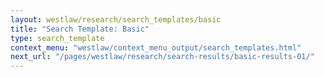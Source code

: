 ```yaml
---
layout: westlaw/research/search_templates/basic
title: "Search Template: Basic"
type: search_template
context_menu: "westlaw/context_menu_output/search_templates.html"
next_url: "/pages/westlaw/research/search-results/basic-results-01/"
---
```


<!--- This child document initializes the page in Jekyll. -->